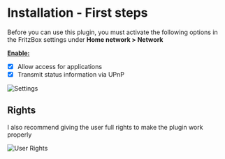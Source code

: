 # Installation - First steps

Before you can use this plugin, you must activate the following options in the FritzBox settings under **Home network > Network**

**<u>Enable:</u>**

- [x] Allow access for applications
- [x] Transmit status information via UPnP

![Settings](https://raw.githubusercontent.com/SeydX/homebridge-fritz-platform/master/docs/images/heimnetzfreigabe.png)


## Rights

I also recommend giving the user full rights to make the plugin work properly

![User Rights](https://raw.githubusercontent.com/SeydX/homebridge-fritz-platform/master/docs/images/user_rights.jpg)
